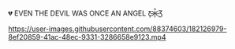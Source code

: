 💔 EVEN THE DEVIL WAS ONCE AN ANGEL Ƹ̵̡Ӝ̵̨̄Ʒ





https://user-images.githubusercontent.com/88374603/182126979-8ef20859-41ac-48ec-9331-3286658e9123.mp4

